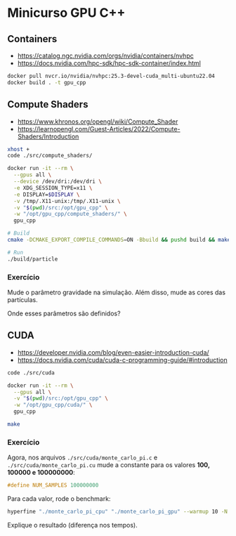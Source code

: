 # Minicurso GPU C++

## Containers

- https://catalog.ngc.nvidia.com/orgs/nvidia/containers/nvhpc
- https://docs.nvidia.com/hpc-sdk/hpc-sdk-container/index.html

```bash
docker pull nvcr.io/nvidia/nvhpc:25.3-devel-cuda_multi-ubuntu22.04
docker build . -t gpu_cpp
```

## Compute Shaders

- https://www.khronos.org/opengl/wiki/Compute_Shader
- https://learnopengl.com/Guest-Articles/2022/Compute-Shaders/Introduction

```bash
xhost +
code ./src/compute_shaders/

docker run -it --rm \
  --gpus all \
  --device /dev/dri:/dev/dri \
  -e XDG_SESSION_TYPE=x11 \
  -e DISPLAY=$DISPLAY \
  -v /tmp/.X11-unix:/tmp/.X11-unix \
  -v "$(pwd)/src:/opt/gpu_cpp" \
  -w "/opt/gpu_cpp/compute_shaders/" \
  gpu_cpp

# Build
cmake -DCMAKE_EXPORT_COMPILE_COMMANDS=ON -Bbuild && pushd build && make && popd

# Run
./build/particle
```

### Exercício

Mude o parâmetro gravidade na simulação. Além disso, mude as cores das partículas.

Onde esses parâmetros são definidos?

## CUDA

- https://developer.nvidia.com/blog/even-easier-introduction-cuda/
- https://docs.nvidia.com/cuda/cuda-c-programming-guide/#introduction

```bash
code ./src/cuda

docker run -it --rm \
  --gpus all \
  -v "$(pwd)/src:/opt/gpu_cpp" \
  -w "/opt/gpu_cpp/cuda/" \
  gpu_cpp

make
```

### Exercício

Agora, nos arquivos `./src/cuda/monte_carlo_pi.c` e `./src/cuda/monte_carlo_pi.cu`
mude a constante para os valores **100, 100000 e 100000000**:

```c
#define NUM_SAMPLES 100000000
```

Para cada valor, rode o benchmark:

```bash
hyperfine "./monte_carlo_pi_cpu" "./monte_carlo_pi_gpu" --warmup 10 -N
```

Explique o resultado (diferença nos tempos).
